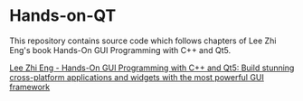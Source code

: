 # Hands-on-QT
This repository contains source code which follows chapters of Lee Zhi Eng's book Hands-On GUI Programming with C++ and Qt5.

[Lee Zhi Eng - Hands-On GUI Programming with C++ and Qt5: Build stunning cross-platform applications and widgets with the most powerful GUI framework](https://www.amazon.com/Hands-GUI-Programming-Qt5-cross-platform/dp/1788397827/ref=sr_1_1?dchild=1&keywords=Hands-On+GUI+Programming+with+C%2B%2B+and+Qt5&qid=1607857707&s=books&sr=1-1)
